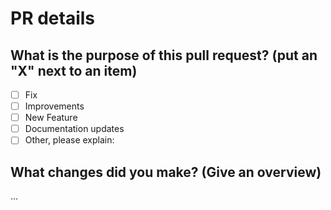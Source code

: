 # PR details

## What is the purpose of this pull request? (put an "X" next to an item)

- [ ] Fix
- [ ] Improvements
- [ ] New Feature
- [ ] Documentation updates
- [ ] Other, please explain:

## What changes did you make? (Give an overview)

...
